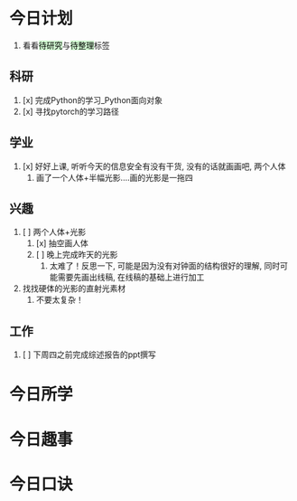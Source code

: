# 今日计划

1. 看看<mark style="background: #BBFABBA6;">待研究</mark>与<mark style="background: #BBFABBA6;">待整理</mark>标签

## 科研

1. [x] 完成Python的学习_Python面向对象
2. [x] 寻找pytorch的学习路径

## 学业

1. [x] 好好上课, 听听今天的信息安全有没有干货, 没有的话就画画吧, 两个人体
	1. 画了一个人体+半幅光影....画的光影是一拖四

## 兴趣

1. [ ] 两个人体+光影
	1. [x] 抽空画人体
	2. [ ] 晚上完成昨天的光影
		1. 太难了！反思一下, 可能是因为没有对钟面的结构很好的理解, 同时可能需要先画出线稿, 在线稿的基础上进行加工
2. 找找硬体的光影的直射光素材
	1. 不要太复杂！


## 工作

1. [ ] 下周四之前完成综述报告的ppt撰写

# 今日所学



# 今日趣事



# 今日口诀